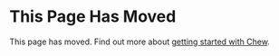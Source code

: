 # This Page Has Moved

This page has moved. Find out more about [getting started with Chew](http://chew.tv/guide).